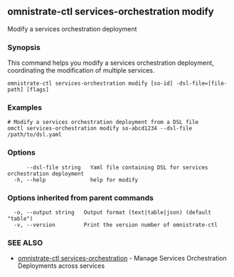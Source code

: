 ## omnistrate-ctl services-orchestration modify

Modify a services orchestration deployment

### Synopsis

This command helps you modify a services orchestration deployment, coordinating the modification of multiple services.

```
omnistrate-ctl services-orchestration modify [so-id] -dsl-file=[file-path] [flags]
```

### Examples

```
# Modify a services orchestration deployment from a DSL file
omctl services-orchestration modify so-abcd1234 --dsl-file /path/to/dsl.yaml
```

### Options

```
      --dsl-file string   Yaml file containing DSL for services orchestration deployment
  -h, --help              help for modify
```

### Options inherited from parent commands

```
  -o, --output string   Output format (text|table|json) (default "table")
  -v, --version         Print the version number of omnistrate-ctl
```

### SEE ALSO

* [omnistrate-ctl services-orchestration](omnistrate-ctl_services-orchestration.md)	 - Manage Services Orchestration Deployments across services

